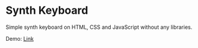 # Synth Keyboard

Simple synth keyboard on HTML, CSS and JavaScript without any libraries.

Demo: [Link](https://chkalovec-spec.github.io/synth-keyboard/)
